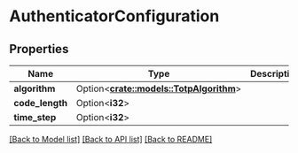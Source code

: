 # AuthenticatorConfiguration

## Properties

Name | Type | Description | Notes
------------ | ------------- | ------------- | -------------
**algorithm** | Option<[**crate::models::TotpAlgorithm**](TOTPAlgorithm.md)> |  | [optional]
**code_length** | Option<**i32**> |  | [optional]
**time_step** | Option<**i32**> |  | [optional]

[[Back to Model list]](../README.md#documentation-for-models) [[Back to API list]](../README.md#documentation-for-api-endpoints) [[Back to README]](../README.md)


